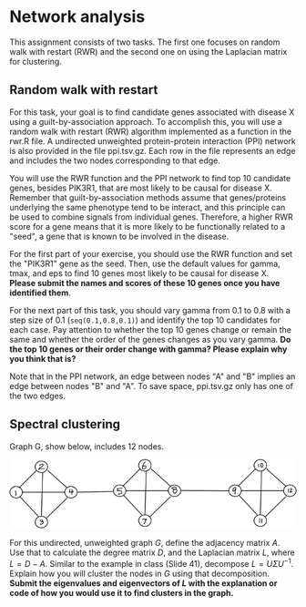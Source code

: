 # Network analysis

This assignment consists of two tasks. The first one focuses on random walk with restart (RWR) and the second one on using the Laplacian matrix for clustering. 

## Random walk with restart

For this task, your goal is to find candidate genes associated with disease X using a guilt-by-association approach. To accomplish this, you will use a random walk with restart (RWR) algorithm implemented as a function in the rwr.R file. A undirected unweighted protein-protein interaction (PPI) network is also provided in the file ppi.tsv.gz. Each row in the file represents an edge and includes the two nodes corresponding to that edge.

You will use the RWR function and the PPI network to find top 10 candidate genes, besides PIK3R1, that are most likely to be causal for disease X. Remember that guilt-by-association methods assume that genes/proteins underlying the same phenotype tend to be interact, and this principle can be used to combine signals from individual genes. Therefore, a higher RWR score for a gene means that it is more likely to be functionally related to a "seed", a gene that is known to be involved in the disease.

For the first part of your exercise, you should use the RWR function and set the "PIK3R1" gene as the seed. Then, use the default values for gamma, tmax, and eps to find 10 genes most likely to be causal for disease X. **Please submit the names and scores of these 10 genes once you have identified them**.

For the next part of this task, you should vary gamma from 0.1 to 0.8 with a step size of 0.1 (`seq(0.1,0.8,0.1)`) and identify the top 10 candidates for each case. Pay attention to whether the top 10 genes change or remain the same and whether the order of the genes changes as you vary gamma. **Do the top 10 genes or their order change with gamma? Please explain why you think that is?**

Note that in the PPI network, an edge between nodes "A" and "B" implies an edge between nodes "B" and "A". To save space, ppi.tsv.gz only has one of the two edges.

## Spectral clustering

Graph G, show below, includes 12 nodes. 

![graph](modular.png)

For this undirected, unweighted graph $G$, define the adjacency matrix $A$. Use that to calculate the degree matrix $D$, and the Laplacian matrix $L$, where $L = D - A$. Similar to the example in class (Slide 41), decompose $L =  U \Sigma U^{-1}$. Explain how you will cluster the nodes in $G$ using that decomposition. **Submit the eigenvalues and eigenvectors of $L$ with the explanation or code of how you would use it to find clusters in the graph.**

